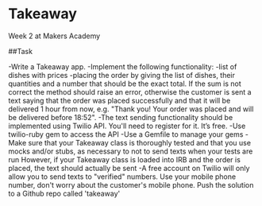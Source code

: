Takeaway
========

Week 2 at Makers Academy

##Task


-Write a Takeaway app.
-Implement the following functionality:
-list of dishes with prices
-placing the order by giving the list of dishes, their quantities and a number that should be the exact total. If the sum is not correct the method should raise an error, otherwise the customer is sent a text saying that the order was placed successfully and that it will be delivered 1 hour from now, e.g. "Thank you! Your order was placed and will be delivered before 18:52".
-The text sending functionality should be implemented using Twilio API. You'll need to register for it. It’s free.
-Use twilio-ruby gem to access the API
-Use a Gemfile to manage your gems
-Make sure that your Takeaway class is thoroughly tested and that you use mocks and/or stubs, as necessary to not to send texts when your tests are run
However, if your Takeaway class is loaded into IRB and the order is placed, the text should actually be sent
-A free account on Twilio will only allow you to send texts to "verified" numbers. Use your mobile phone number, don't worry about the customer's mobile phone.
Push the solution to a Github repo called 'takeaway'

